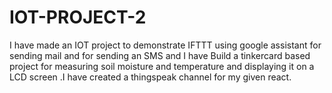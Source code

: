 # IOT-PROJECT-2
I have made an IOT project to demonstrate IFTTT using google assistant for sending mail and for sending an SMS and I have  Build a tinkercard based project for measuring soil moisture and temperature and displaying it on a LCD screen .I have created a thingspeak channel for my given react.
